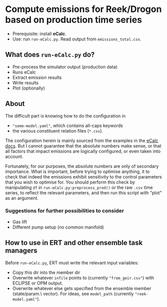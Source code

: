 # Compute emissions for Reek/Drogon based on production time series

- Prerequisite: install **eCalc**.
- Use: run `run-eCalc.py`. Read output from `emissions_total.csv`.

## What does `run-eCalc.py` do?

- Pre-process the simulator output (production data)
- Runs eCalc
- Extract emission results
- Write results
- Plot (optionally)

## About

The difficult part is knowing how to do the configuration in

- `"some-model.yaml"`, which contains all-caps keywords
- the various constituent relation files (`*.csv`).

The configuration herein is mainly sourced from the examples in the [eCalc docs](https://equinor.github.io/ecalc/docs/about/modelling/examples/).
But I cannot guarantee that the absolute numbers make sense,
or that all factors that impact emissions are logically configured, or even taken into account.

Fortunately, for our purposes, the absolute numbers are only of secondary importance.
What is important, before trying to optimise anything,
it to check that indeed the emissions exhibit sensitivity
to the control parameters that you wish to optimise for.
You should perform this check
by manipulating `df` in `run-eCalc.py:preprocess_prod()` or the raw `.csv` time series,
to reflect the relevant parameters, and then run this script with "plot" as an argument.

### Suggestions for further possibilities to consider

- Gas lift
- Different pump setup (no common manifold)

## How to use in ERT and other ensemble task managers

Before `run-eCalc.py`, ERT must write the relevant input variables:

- Copy this dir into the member dir
- Overwrite whatever `infile` points to
  (currently `"from_geir.csv"`) with ECLIPSE or OPM output.
- Overwrite whatever else gets specified from the ensemble member (state/param.\ vector).
  For ideas, see `model_path` (currently `"reek-model.yaml"`).
